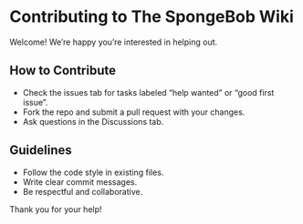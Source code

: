 # Contributing to The SpongeBob Wiki

Welcome! We’re happy you’re interested in helping out.

## How to Contribute
- Check the issues tab for tasks labeled “help wanted” or “good first issue”.
- Fork the repo and submit a pull request with your changes.
- Ask questions in the Discussions tab.

## Guidelines
- Follow the code style in existing files.
- Write clear commit messages.
- Be respectful and collaborative.

Thank you for your help!
